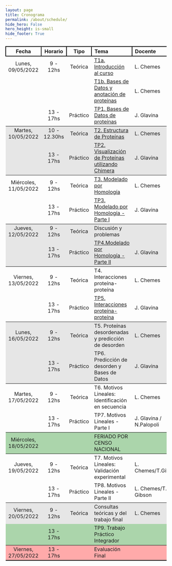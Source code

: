 ```yaml
---
layout: page
title: Cronograma
permalink: /about/schedule/
hide_hero: False
hero_height: is-small
hide_footer: True
---
```


<style>
    .table td {
        max-width:500px;
    }

    .content table th{
        background: #dedede;
    }

    .table thead th {
        border: 2px solid black
    }

    .table tr:nth-child(4) { background: #e6e6e6ff; }
    .table tr:nth-child(5) { background: #e6e6e6ff; }
    .table tr:nth-child(4) { border-top: 1.5px solid black; }
    .table tr:nth-child(5) { border-bottom: 1.5px solid black; }

    .table tr:nth-child(8) { background: #e6e6e6ff; }
    .table tr:nth-child(9) { background: #e6e6e6ff; }
    .table tr:nth-child(8) { border-top: 1.5px solid black; }
    .table tr:nth-child(9) { border-bottom: 1.5px solid black; }

    .table tr:nth-child(12) { background: #e6e6e6ff; }
    .table tr:nth-child(13) { background: #e6e6e6ff; }
    .table tr:nth-child(12) { border-top: 1.5px solid black; }
    .table tr:nth-child(13) { border-bottom: 1.5px solid black; }

    .table tr:nth-child(16) { background: #abd5abff; }
    .table tr:nth-child(16) { border-top: 1.5px solid black; }
    .table tr:nth-child(16) { border-bottom: 1.5px solid black; }
    
    .table tr:nth-child(19) { background: #e6e6e6ff; }
    .table tr:nth-child(19) { border-top: 1.5px solid black; }
    .table tr:nth-child(20) { background: #abd5abff; }
    .table tr:nth-child(20) { border-bottom: 1.5px solid black; }

    .table tr:nth-child(21) { background: #ffaaaaff; }
    .table tr:nth-child(21) { border-bottom: 2px solid black; }

</style>

<div class="table">

|**Fecha** |   **Horario**   |  **Tipo**    |   **Tema**	|   **Docente** |
|:-------:|:-----------:|:-----------:|:-----------|:-----------|
| Lunes, 09/05/2022	    | 9 - 12hs  | Teórica   | [T1a. Introducción al curso](/estructural/teoricas/teorica1a/) | L. Chemes |
|                       |           |           | [T1b. Bases de Datos y anotación de proteínas](/estructural/teoricas/teorica1a/) | L. Chemes |
|                       | 13 - 17hs | Práctico  | [TP1. Bases de Datos de proteínas](/estructural/TPs/db_uniprot/) | J. Glavina |
| Martes, 10/05/2022    | 10 - 12.30hs  | Teórica   | [T2. Estructura de Proteínas](/estructural/teoricas/teorica2/) | L. Chemes |
|                       | 13 - 17hs | Práctico  | [TP2. Visualización de Proteínas utilizando Chimera](/estructural/TPs/chimera/)  | J. Glavina |
| Miércoles, 11/05/2022	|  9 - 12hs	| Teórica   | [T3. Modelado por Homología](/estructural/teoricas/teorica3/) | L. Chemes |
|                       | 13 - 17hs	| Práctico  | [TP3. Modelado por Homología - Parte I](/estructural/TPs/Modelado_Por_Homologia/)| J. Glavina |
| Jueves, 12/05/2022    | 9 - 12hs	| Teórica   | Discusión y problemas ||
|                       | 13 - 17hs | Práctico  | [TP4.Modelado por Homología - Parte II](/estructural/TPs/modelado_alphafold/) | J. Glavina |
| Viernes, 13/05/2022	| 9 - 12hs  | Teórica   | T4. Interacciones proteína-proteína | L. Chemes |
|                       | 13 - 17hs	| Práctico  | [TP5. Interacciones proteína-proteína](/estructural/TPs/ppi/) | J. Glavina |
| Lunes, 16/05/2022	    | 9 - 12hs	| Teórica   | T5. Proteínas desordenadas y predicción de desorden | L. Chemes |
|                       | 13 - 17hs | Práctico  | TP6. Predicción de desorden y Bases de Datos | J. Glavina |
| Martes, 17/05/2022	| 9 - 12hs  | Teórica   | T6. Motivos Lineales: Identificación en secuencia | L. Chemes |
|                       | 13 - 17hs	| Práctico  | TP7. Motivos Lineales - Parte I | J. Glavina / N.Palopoli |
| Miércoles, 18/05/2022	|	        |           | FERIADO POR CENSO NACIONAL   |   |
| Jueves, 19/05/2022	| 9 - 12hs	| Teórica   | T7. Motivos Lineales: Validación experimental | L. Chemes/T.Gibson |
|                       | 13 - 17hs	| Práctico  | TP8. Motivos Lineales - Parte II | L. Chemes/T. Gibson |
| Viernes, 20/05/2022	| 9 - 12hs	| Teórica   | Consultas teóricas y del trabajo final | L. Chemes |
|                       | 13 - 17hs	|           | TP9. Trabajo Práctico Integrador   |   |
| Viernes, 27/05/2022	| 13 - 17hs	|           | Evaluación Final    |   |


</div>



<!---
<div class="table">

|05/08/2021 |  9 - 13hs| Teórica | [T1. Presentación de la materia](/introduccion-bioinformatica/teoricas/teorica1/) | F. Agüero |

</div>
-->
